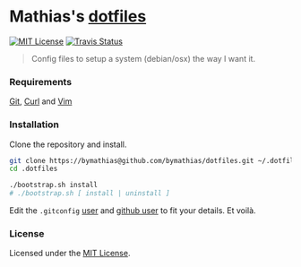 # Mathias's [dotfiles][home-url]

[![MIT License][license-badge]][license-url]
[![Travis Status][travis-badge]][travis-url]

> Config files to setup a system (debian/osx) the way I want it.

### Requirements

[Git][git-url], [Curl][curl-url] and [Vim][vim-url]

### Installation

Clone the repository and install.

```sh
git clone https://bymathias@github.com/bymathias/dotfiles.git ~/.dotfiles
cd .dotfiles

./bootstrap.sh install
# ./bootstrap.sh [ install | uninstall ]
```

Edit the `.gitconfig` [user](https://github.com/bymathias/dotfiles/blob/master/git/.gitconfig#L1) and [github user](https://github.com/bymathias/dotfiles/blob/master/git/.gitconfig#L23) to fit your details. Et voilà.

### License

Licensed under the [MIT License][license-url].

<!-- Link Labels -->

[home-url]: https://github.com/bymathias/dotfiles

[license-badge]: http://img.shields.io/badge/license-MIT-blue.svg?style=flat-square
[license-url]:   https://github.com/bymathias/dotfiles/blob/master/LICENSE.md
[travis-badge]:  http://img.shields.io/travis/bymathias/dotfiles.svg?style=flat-square
[travis-url]:    https://travis-ci.org/bymathias/dotfiles

[git-url]:    http://git-scm.com
[curl-url]:   http://curl.haxx.se
[nodejs-url]: https://nodejs.org
[vim-url]:    http://www.vim.org
